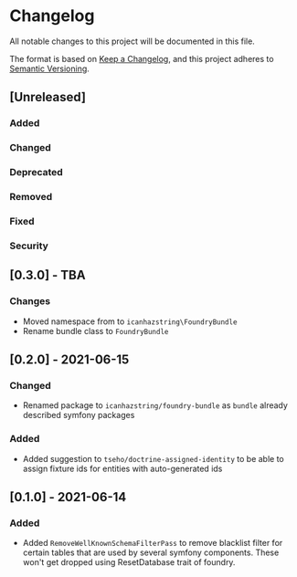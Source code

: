 # Changelog
All notable changes to this project will be documented in this file.

The format is based on [Keep a Changelog](https://keepachangelog.com/en/1.0.0/),
and this project adheres to [Semantic Versioning](https://semver.org/spec/v2.0.0.html).

## [Unreleased]
### Added
### Changed
### Deprecated
### Removed
### Fixed
### Security

## [0.3.0] - TBA
### Changes
- Moved namespace from to `icanhazstring\FoundryBundle`
- Rename bundle class to `FoundryBundle`

## [0.2.0] - 2021-06-15
### Changed
- Renamed package to `icanhazstring/foundry-bundle` as `bundle` already described symfony packages
### Added
- Added suggestion to `tseho/doctrine-assigned-identity` to be able to assign fixture ids for entities
  with auto-generated ids

## [0.1.0] - 2021-06-14
### Added
- Added `RemoveWellKnownSchemaFilterPass` to remove blacklist filter for 
  certain tables that are used by several symfony components. These won't get
  dropped using ResetDatabase trait of foundry.
